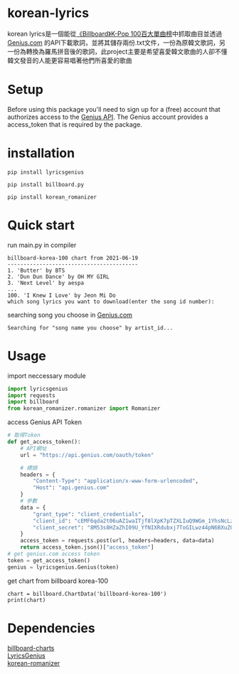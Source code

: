 # korean-lyrics
korean lyrics是一個能從[《Billboard》K-Pop 100百大單曲榜](https://www.billboard.com/charts/billboard-korea-100)中抓取曲目並透過[Genius.com](https://genius.com/) 的API下載歌詞，並將其儲存兩份.txt文件，一份為原韓文歌詞，另一份為轉換為羅馬拼音後的歌詞，此project主要是希望喜愛韓文歌曲的人卻不懂韓文發音的人能更容易唱著他們所喜愛的歌曲
# Setup
Before using this package you'll need to sign up for a (free) account that authorizes access to the [Genius API](https://genius.com/api-clients). The Genius account provides a access_token that is required by the package.
# installation
```
pip install lyricsgenius
```
```
pip install billboard.py
```
```
pip install korean_romanizer
```
# Quick start
run main.py in compiler
```
billboard-korea-100 chart from 2021-06-19
-----------------------------------------
1. 'Butter' by BTS
2. 'Dun Dun Dance' by OH MY GIRL
3. 'Next Level' by aespa
...
100. 'I Knew I Love' by Jeon Mi Do
which song lyrics you want to download(enter the song id number):
```
searching song you choose in [Genius.com](https://genius.com/)
```
Searching for "song name you choose" by artist_id...
```
# Usage
import neccessary module
```python
import lyricsgenius
import requests
import billboard
from korean_romanizer.romanizer import Romanizer
```
access Genius API Token
```python
# 取得Token
def get_access_token():
	# API網址
	url = "https://api.genius.com/oauth/token"

	# 標頭
	headers = {
		"Content-Type": "application/x-www-form-urlencoded",
		"Host": "api.genius.com"
	}
	# 參數
	data = {
		"grant_type": "client_credentials",
		"client_id": "cEMF6qda2t06uAZ1waITjf8lXpK7pTZXLIuQ9WGm_1YhsNcLzNfH2AX0GSc_tTtP",
		"client_secret": "8M53s8HZaZhI09U_YfNIXRdubxj7ToGILwz44pN6BXuZOPeMH57w7dZzEOfjSwsrsPv2yOKuNPUyyPpvnneJuQ"
	}
	access_token = requests.post(url, headers=headers, data=data)
	return access_token.json()["access_token"]
# get genius.com access token
token = get_access_token()
genius = lyricsgenius.Genius(token)
```
get chart from billboard korea-100
```
chart = billboard.ChartData('billboard-korea-100')
print(chart)
```


# Dependencies
[billboard-charts](https://github.com/guoguo12/billboard-charts)\
[LyricsGenius](https://github.com/johnwmillr/LyricsGenius)\
[korean-romanizer](https://github.com/osori/korean-romanizer)
